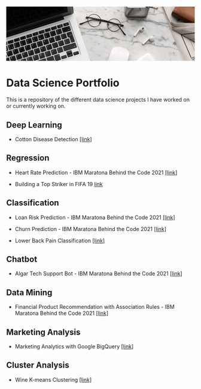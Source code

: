 ![](https://github.com/jorgerodriguezm/DataSciencePortfolio/blob/main/Assets/banner.png)

# Data Science Portfolio

This is a repository of the different data science projects I have worked on or currently working on.

## Deep Learning

- Cotton Disease Detection [[link]](https://github.com/jorgerodriguezm/CottonDiseaseDetection)

## Regression

- Heart Rate Prediction - IBM Maratona Behind the Code 2021 [[link]](https://github.com/jorgerodriguezm/HeartRatePredictionQuanam)

- Building a Top Striker in FIFA 19 [link](https://github.com/jorgerodriguezm/BuildingATopStrikerInFIFA19)

## Classification

- Loan Risk Prediction - IBM Maratona Behind the Code 2021 [[link]](https://github.com/jorgerodriguezm/LoanRiskPredictionBantotal)

- Churn Prediction - IBM Maratona Behind the Code 2021 [[link]](https://github.com/jorgerodriguezm/ChurnPredictionIBMAutoAI)

- Lower Back Pain Classification [[link]](https://github.com/jorgerodriguezm/LowerBackPainClassification)

## Chatbot

- Algar Tech Support Bot - IBM Maratona Behind the Code 2021 [[link]](https://github.com/jorgerodriguezm/TechSupportChatBot)

## Data Mining

- Financial Product Recommendation with Association Rules - IBM Maratona Behind the Code 2021 [[link]](https://github.com/jorgerodriguezm/FinancialProductRecommendationsAssociationRules)

## Marketing Analysis

- Marketing Analytics with Google BigQuery [[link]](https://github.com/jorgerodriguezm/BlackFridayAnalytics)

## Cluster Analysis

- Wine K-means Clustering [[link]](https://github.com/jorgerodriguezm/WineK-MeansClustering)
